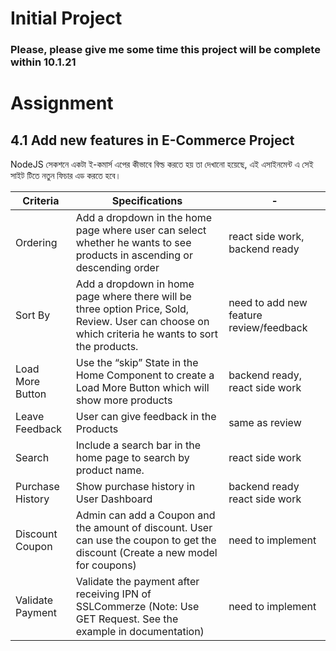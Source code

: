 # Initial Project

### Please, please give me some time this project will be complete within 10.1.21

# Assignment

## 4.1 Add new features in E-Commerce Project

NodeJS সেকশনে একটা ই-কমার্স এপের কীভাবে বিল্ড করতে হয় তা দেখানো হয়েছে, এই এসাইনমেন্ট এ সেই সাইট টিতে নতুন ফিচার এড করতে হবে।

| Criteria         | Specifications                                                                                                                                     | -                                       |
| ---------------- | -------------------------------------------------------------------------------------------------------------------------------------------------- | --------------------------------------- |
| Ordering         | Add a dropdown in the home page where user can select whether he wants to see products in ascending or descending order                            | react side work, backend ready          |
| Sort By          | Add a dropdown in home page where there will be three option Price, Sold, Review. User can choose on which criteria he wants to sort the products. | need to add new feature review/feedback |
| Load More Button | Use the “skip” State in the Home Component to create a Load More Button which will show more products                                              | backend ready, react side work          |
| Leave Feedback   | User can give feedback in the Products                                                                                                             | same as review                          |
| Search           | Include a search bar in the home page to search by product name.                                                                                   | react side work                         |
| Purchase History | Show purchase history in User Dashboard                                                                                                            | backend ready react side work           |
| Discount Coupon  | Admin can add a Coupon and the amount of discount. User can use the coupon to get the discount (Create a new model for coupons)                    | need to implement                       |
| Validate Payment | Validate the payment after receiving IPN of SSLCommerze (Note: Use GET Request. See the example in documentation)                                  | need to implement                       |
